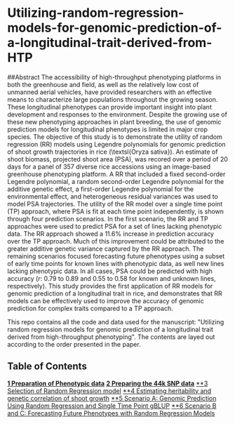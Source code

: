 # Utilizing-random-regression-models-for-genomic-prediction-of-a-longitudinal-trait-derived-from-HTP

##Abstract
The accessibility of high-throughput phenotyping platforms in both the greenhouse and field, as well as the relatively low cost of unmanned aerial vehicles, have provided researchers with an effective means to characterize large populations throughout the growing season. These longitudinal phenotypes can provide important insight into plant development and responses to the environment. Despite the growing use of these new phenotyping approaches in plant breeding, the use of genomic prediction models for longitudinal phenotypes is limited in major crop species. The objective of this study is to demonstrate the utility of random regression (RR) models using Legendre polynomials for genomic prediction of shoot growth trajectories in rice (\textsl{Oryza sativa}). An estimate of shoot biomass, projected shoot area (PSA), was recored over a period of 20 days for a panel of 357 diverse rice accessions using an image-based greenhouse phenotyping platform. A RR that included a fixed second-order Legendre polynomial, a random second-order Legendre polynomial for the additive genetic effect, a first-order Legendre polynomial for the environmental effect, and heterogeneous residual variances was used to model PSA trajectories. The utility of the RR model over a single time point (TP) approach, where PSA is fit at each time point independently, is shown through four prediction scenarios. In the first scenario, the RR and TP approaches were used to predict PSA for a set of lines lacking phenotypic data. The RR approach showed a 11.6\% increase in prediction accuracy over the TP approach. Much of this improvement could be attributed to the greater additive genetic variance captured by the RR approach. The remaining scenarios focused forecasting future phenotypes using a subset of early time points for known lines with phenotypic data, as well new lines lacking phenotypic data. In all cases, PSA could be predicted with high accuracy ($r$: 0.79 to 0.89 and 0.55 to 0.58 for known and unknown lines, respectively). This study provides the first application of RR models for genomic prediction of a longitudinal trait in rice, and demonstrates that RR models can be effectively used to improve the accuracy of genomic prediction for complex traits compared to a TP approach.

This repo contains all the code and data used for the manuscript: "Utilizing random regression models for genomic prediction of a longitudinal trait derived from high-throughput phenotyping". The contents are layed out according to the order presented in the paper.

## Table of Contents

[**1 Preparation of Phenotypic data**](Rmarkdownfiles/1.Phenoprep.html)
[**2 Preparing the 44k SNP data**](Rmarkdownfiles/2.Genoprep.html)
[**3 Selection of Random Regression model](Rmarkdownfiles/3.RRmodelselection.html)
[**4 Estimating heritability and genetic correlation of shoot growth](Rmarkdownfiles/4.Heritability.html)
[**5 Scenario A: Genomic Prediction Using Random Regression and Single Time Point gBLUP](Rmarkdownfiles/5.ScenarioA.html)
[**6 Scenario B and C: Forecasting Future Phenotypes with Random Regression Models](Rmarkdownfiles/1.Phenoprep.html)
